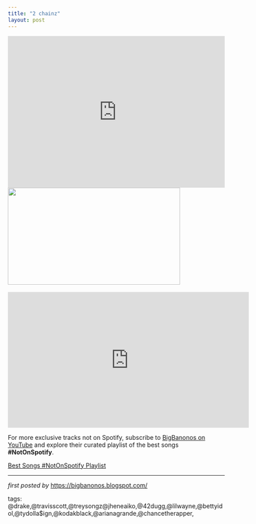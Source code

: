 ```yaml
---
title: "2 chainz"
layout: post
---
```

<iframe allow="autoplay; clipboard-write; encrypted-media; fullscreen; picture-in-picture" allowfullscreen="" frameborder="0" height="352" loading="lazy" src="https://open.spotify.com/embed/playlist/0tQgGxkg4Gu8ws4Mqr88sv?utm_source=generator" width="100%"></iframe>
<div class="separator" ><a href="https://i.axs.com/2017/06/35001-image_59401e4beffb2.jpg"><img border="0" data-original-height="450" data-original-width="800" height="225" src="https://i.axs.com/2017/06/35001-image_59401e4beffb2.jpg" width="400" /></a></div>
<br />
<iframe allow="accelerometer; autoplay; encrypted-media; gyroscope; picture-in-picture" allowfullscreen="" frameborder="0" height="315" src="https://www.youtube.com/embed/videoseries?list=PLtuNtuTatqI0U8EVswgWybQjbktAhMPOw" width="560"></iframe>


<!--Subscribe and Playlist Links-->
<div>
    <p>For more exclusive tracks not on Spotify, subscribe to <a href="https://www.youtube.com/@BigBanonos" target="_blank">BigBanonos on YouTube</a> and explore their curated playlist of the best songs <strong>#NotOnSpotify</strong>.</p>
    <p><a href="https://www.youtube.com/playlist?list=PLtuNtuTatqI0kFahUCbtbfenC_ET5O_tr" target="_blank">Best Songs #NotOnSpotify Playlist<br /></a></p></div>

<hr />

<p><em>first posted by</em> <a href="https://bigbanonos.blogspot.com/" rel="noopener" target="_new">https://bigbanonos.blogspot.com/</a></p>

<p>tags: @drake,@travisscott,@treysongz@jheneaiko,@42dugg,@lilwayne,@bettyidol,@tydolla$ign,@kodakblack,@arianagrande,@chancetherapper,</p>
